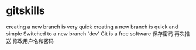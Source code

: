 # gitskills
creating a new branch is very quick
creating a new branch is quick and simple
Switched to a new branch 'dev'
Git is a free software 
保存密码
再次推送
修改用户名和密码

